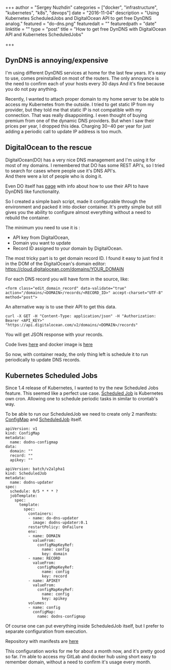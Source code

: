+++
author = "Sergey Nuzhdin"
categories = ["docker", "infrastructure", "kubernetes", "k8s", "devops"]
date = "2016-11-04"
description = "Using Kubernetes ScheduledJobs and DigitalOcean API to get free DynDNS analog."
featured = "do-dns.png"
featuredalt = ""
featuredpath = "date"
linktitle = ""
type = "post"
title = "How to get free DynDNS with DigitalOcean API and Kubernetes ScheduledJobs"

+++


## DynDNS is annoying/expensive

I'm using different DynDNS services at home for the last few years.
It's easy to use, comes preinstalled on most of the routers. 
The only annoyance is the need to confirm each of your hosts every 30 days
And it's fine because you do not pay anything. 

Recently, I wanted to attach proper domain to my home server to be able to access my Kubernetes from the outside.
I tried to get static IP from my provider, but they told me that static IP is not compatible with my connection.
That was really disappointing. I even thought of buying premium from one of the dynamic DNS providers.
But when I saw their prices per year, I dropped this idea. 
Charging $30-$40 per year for just adding a periodic call to update IP address is too much.


## DigitalOcean to the rescue

DigitalOcean(DO) has a very nice DNS management and I'm using it for most of my domains.
I remembered that DO has some REST API's, so I tried to search for cases where people use it's DNS API's.  
And there were a lot of people who is doing it.

Even DO itself has [page](https://www.digitalocean.com/community/questions/using-the-v2-api-and-my-home-computer-to-automatically-update-a-domain-name-a-record-like-dynamic-dns)
with info about how to use their API to have DynDNS like functionality.

So I created a simple bash script, made it configurable through the environment and packed it into docker container.
It's pretty simple but still gives you the ability to configure almost everything without a need to rebuild the container.

The minimum you need to use it is :
- API key from DigitalOcean,
- Domain you want to update
- Record ID assigned to your domain by DigitalOcean. 

The most tricky part is to get domain record ID. I found it easy to just find it in the DOM of the DigitalOcean's domain editor: 
https://cloud.digitalocean.com/domains/YOUR_DOMAIN

For each DNS record you will have form in the source, like:

```
<form class="edit_domain_record" data-validate="true" action="/domains/<DOMAIN>/records/<RECORD_ID>" accept-charset="UTF-8" method="post">
```

An alternative way is to use their API to get this data.

```
curl -X GET -H "Content-Type: application/json" -H "Authorization: Bearer <API_KEY>" "https://api.digitalocean.com/v2/domains/<DOMAIN>/records"
```

You will get JSON response with your records.

Code lives [here](https://github.com/lwolf/dodns-docker) and docker image is [here](https://hub.docker.com/r/lwolf/dodns/) 

So now, with container ready, the only thing left is schedule it to run periodically to update DNS records.

## Kubernetes Scheduled Jobs

Since 1.4 release of Kubernetes, I wanted to try the new Scheduled Jobs feature.
This seemed like a perfect use case.
[Scheduled Job](http://kubernetes.io/docs/user-guide/scheduled-jobs/) is Kubernetes own cron.
Allowing one to schedule periodic tasks in similar to crontab's way.

To be able to run our ScheduledJob we need to create only 2 manifests: 
[ConfigMap](https://github.com/lwolf/dodns-kubernetes/blob/master/configmap.yml) and [ScheduledJob](https://github.com/lwolf/dodns-kubernetes/blob/master/periodicjob.yml) itself.


```
apiVersion: v1
kind: ConfigMap
metadata:
  name: dodns-configmap
data:
  domain: ""
  record: ""
  apikey: ""
```

```
apiVersion: batch/v2alpha1
kind: ScheduledJob
metadata:
  name: dodns-updater
spec:
  schedule: 0/5 * * * ?
  jobTemplate:
    spec:
      template:
        spec:
          containers:
          - name: do-dns-updater
            image: dodns-updater:0.1
          restartPolicy: OnFailure
          env:
          - name: DOMAIN
            valueFrom:
              configMapKeyRef:
                name: config
                key: domain
          - name: RECORD
            valueFrom:
              configMapKeyRef:
                name: config
                key: record
          - name: APIKEY
            valueFrom:
              configMapKeyRef:
                name: config
                key: apikey
          volumes:
          - name: config
            configMap:
              name: dodns-configmap
```

Of course one can put everything inside ScheduledJob itself, but I prefer to separate configuration from execution.

Repository with manifests are [here](https://github.com/lwolf/dodns-kubernetes)


This configuration works for me for about a month now, and it's pretty good so far.
I'm able to access my GitLab and docker hub using short easy to remember domain, without a need to confirm it's usage every month.
